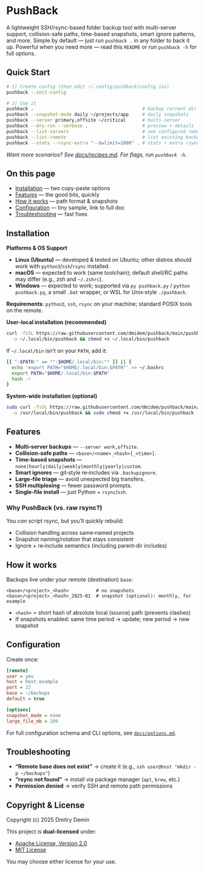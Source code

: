# PushBack

A lightweight SSH/rsync-based folder backup tool with multi-server support, collision-safe paths, time-based snapshots, smart ignore patterns, and more.
Simple by default — just run `pushback .` in any folder to back it up. Powerful when you need more — read this `README` or run `pushback -h`
for full options.

## Quick Start

```bash
# 1) Create config (then edit ~/.config/pushback/config.ini)
pushback --init-config

# 2) Use it
pushback .                                        # backup current dir
pushback --snapshot-mode daily ~/projects/app     # daily snapshots
pushback --server primary,offsite ~/critical      # multi-server
pushback --dry-run --verbose .                    # preview + details
pushback --list-servers                           # see configured remotes
pushback --list-remote                            # list existing backups
pushback --stats --rsync-extra "--bwlimit=1000" . # stats + extra rsync flags
```

*Want more scenarios? See [docs/recipes.md](docs/recipes.md). For flags, run `pushback -h`.*

## On this page

- [Installation](#installation) — two copy-paste options
- [Features](#features) — the good bits, quickly
- [How it works](#how-it-works) — path format & snapshots
- [Configuration](#configuration) — tiny sample, link to full doc
- [Troubleshooting](#troubleshooting) — fast fixes

## Installation

**Platforms & OS Support**
- **Linux (Ubuntu)** — developed & tested on Ubuntu; other distros should work with `python3`/`ssh`/`rsync` installed.
- **macOS** — expected to work (same toolchain); default shell/RC paths may differ (e.g., zsh and `~/.zshrc`).
- **Windows** — expected to work; supported via `py pushback.py` / `python pushback.py`, a small `.bat` wrapper, or WSL for Unix‑style `./pushback`.

**Requirements**: `python3`, `ssh`, `rsync` on your machine; standard POSIX tools on the remote.

**User‑local installation (recommended)**
```bash
curl -fsSL https://raw.githubusercontent.com/dmidem/pushback/main/pushback.py \
  -o ~/.local/bin/pushback && chmod +x ~/.local/bin/pushback
```
If `~/.local/bin` isn’t on your `PATH`, add it:
```bash
[[ ":$PATH:" == *":$HOME/.local/bin:"* ]] || {
  echo 'export PATH="$HOME/.local/bin:$PATH"' >> ~/.bashrc
  export PATH="$HOME/.local/bin:$PATH"
  hash -r
}
```

**System‑wide installation (optional)**
```bash
sudo curl -fsSL https://raw.githubusercontent.com/dmidem/pushback/main/pushback.py \
  -o /usr/local/bin/pushback && sudo chmod +x /usr/local/bin/pushback
```

## Features
- **Multi‑server backups** — `--server work,offsite`.
- **Collision‑safe paths** — `<base>/<name>_<hash>[_<time>]`.
- **Time‑based snapshots** — `none|hourly|daily|weekly|monthly|yearly|custom`.
- **Smart ignores** — git‑style re‑includes via `.backupignore`.
- **Large‑file triage** — avoid unexpected big transfers.
- **SSH multiplexing** — fewer password prompts.
- **Single‑file install** — just Python + `rsync`/`ssh`.

### Why PushBack (vs. raw rsync?)
You *can* script rsync, but you’ll quickly rebuild:
- Collision handling across same‑named projects
- Snapshot naming/rotation that stays consistent
- Ignore + re‑include semantics (including parent‑dir includes)

## How it works
Backups live under your remote (destination) `base`:
```
<base>/<project>_<hash>          # no snapshots
<base>/<project>_<hash>_2025-01  # snapshot (optional): monthly, for example
```
- `<hash>` = short hash of absolute local (source) path (prevents clashes)
- If snapshots enabled: same time period → update; new period → new snapshot

## Configuration
Create once:
```ini
[remote]
user = you
host = host.example
port = 22
base = ~/backups
default = true

[options]
snapshot_mode = none
large_file_mb = 200
```
For full configuration schema and CLI options, see [`docs/options.md`](docs/options.md).

## Troubleshooting
- **“Remote base does not exist”** → create it (e.g., `ssh user@host "mkdir -p ~/backups"`)
- **“rsync not found”** → install via package manager (`apt`, `brew`, etc.)
- **Permission denied** → verify SSH and remote path permissions

## Copyright & License

Copyright (c) 2025 Dmitry Demin

This project is **dual-licensed** under:
- [Apache License, Version 2.0](LICENSE-APACHE)
- [MIT License](LICENSE-MIT)

You may choose either license for your use.

